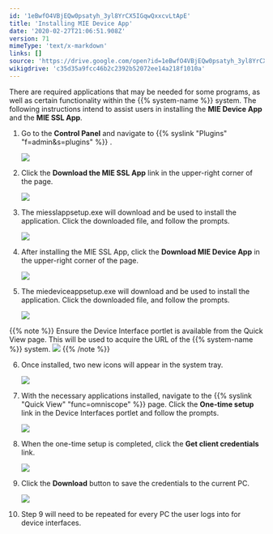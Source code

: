 ```yaml
---
id: '1eBwfO4VBjEQw0psatyh_3yl8YrCX5IGqwQxxcvLtApE'
title: 'Installing MIE Device App'
date: '2020-02-27T21:06:51.908Z'
version: 71
mimeType: 'text/x-markdown'
links: []
source: 'https://drive.google.com/open?id=1eBwfO4VBjEQw0psatyh_3yl8YrCX5IGqwQxxcvLtApE'
wikigdrive: 'c35d35a9fcc46b2c2392b52072ee14a218f1010a'
---
```

There are required applications that may be needed for some programs, as well as certain functionality within the {{% system-name %}} system. The following instructions intend to assist users in installing the **MIE Device App** and the **MIE SSL App**. 



1. Go to the <strong>Control Panel</strong> and navigate to {{% syslink "Plugins" "f=admin&s=plugins" %}} .

   ![](../installing-mie-device-app.assets/8cdaa7c931dd6fa249c559577d7fbe15.png)
2. Click the <strong>Download the MIE SSL App</strong> link in the upper-right corner of the page. 

   ![](../installing-mie-device-app.assets/8d0be49af32bac592d6a523f76e528c1.png)



3. The miesslappsetup.exe will download and be used to install the application. Click the downloaded file, and follow the prompts.

   ![](../installing-mie-device-app.assets/91da4da5c6ea02ef4c69969acdf4c669.png)
4. After installing the MIE SSL App, click the <strong>Download MIE Device App</strong> in the upper-right corner of the page.

   ![](../installing-mie-device-app.assets/988cfed79179354ade0a390036734716.png)
5. The miedeviceappsetup.exe will download and be used to install the application. Click the downloaded file, and follow the prompts.

   ![](../installing-mie-device-app.assets/f4cc68b416d7ca7cbbd5d20ac66bd17b.png)



{{% note %}}
   Ensure the Device Interface portlet is available from the Quick View page. This will be used to acquire the URL of the {{% system-name %}} system.
   ![](../installing-mie-device-app.assets/830eb79176b3a01d26cbd2b5ae15a2b1.png)
{{% /note %}}

6. Once installed, two new icons will appear in the system tray.

   ![](../installing-mie-device-app.assets/70922a4703d682fe7775dd07af9bead5.png)
7. With the necessary applications installed, navigate to the {{% syslink "Quick View" "func=omniscope" %}} page. Click the <strong>One-time setup</strong> link in the Device Interfaces portlet and follow the prompts.

   ![](../installing-mie-device-app.assets/7deee7d1ecb39f6a60c78c0b6304f228.png)



8. When the one-time setup is completed, click the <strong>Get client credentials</strong> link.

   ![](../installing-mie-device-app.assets/6516f5670e5a6a04c8bb57df50d42119.png)



9. Click the <strong>Download</strong> button to save the credentials to the current PC.

   ![](../installing-mie-device-app.assets/a071349ae16262cd708b0ff5ee30d159.png)



10. Step 9 will need to be repeated for every PC the user logs into for device interfaces.
